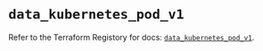 # `data_kubernetes_pod_v1`

Refer to the Terraform Registory for docs: [`data_kubernetes_pod_v1`](https://registry.terraform.io/providers/hashicorp/kubernetes/2.23.0/docs/data-sources/pod_v1).
